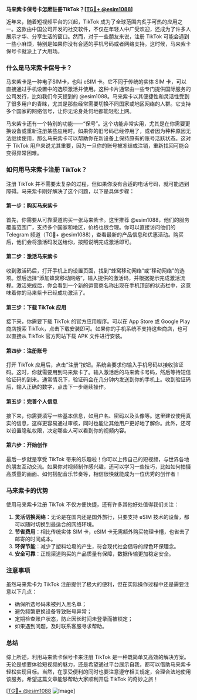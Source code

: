 **马来紫卡保号卡怎麽註冊TikTok？[[TG💪+ @esim1088](https://t.me/s/esim1088)]**

近年来，随着短视频平台的兴起，TikTok 成为了全球范围内炙手可热的应用之一。这款由中国公司开发的社交软件，不仅在年轻人中广受欢迎，还成为了许多人展示才华、分享生活的窗口。然而，对于一些朋友来说，注册 TikTok 可能会遇到一些小麻烦，特别是如果你没有合适的手机号码或者网络支持。这时候，马来紫卡保号卡就派上了大用场。

### 什么是马来紫卡保号卡？

马来紫卡是一种电子SIM卡，也叫 eSIM 卡。它不同于传统的实体 SIM 卡，可以直接通过手机设置中的选项激活并使用。这种卡片通常由一些专门提供国际服务的公司发行，比如我们今天提到的 @esim1088。马来紫卡以其便捷性和灵活性受到了很多用户的青睐，尤其是那些经常需要切换不同国家或地区网络的人群。它支持多个国家的网络信号，让你无论身处何地都能轻松上网。

马来紫卡还有一个特别的功能——“保号”。这个功能非常实用，尤其是在你需要更换设备或重新注册某些应用时。如果你的旧号码已经停用了，或者因为种种原因无法继续使用，那么马来紫卡可以帮助你在新设备上保持原有的账号活跃状态。这对于 TikTok 用户来说尤其重要，因为一旦你的账号被冻结或注销，重新找回可能会变得异常困难。

### 如何用马来紫卡注册 TikTok？

注册 TikTok 并不需要太复杂的过程，但如果你没有合适的电话号码，就可能遇到障碍。马来紫卡刚好解决了这个问题，以下是具体步骤：

#### 第一步：购买马来紫卡

首先，你需要从可靠渠道购买一张马来紫卡。这里推荐 @esim1088，他们的服务覆盖范围广，支持多个国家和地区，价格也很合理。你可以直接访问他们的 Telegram 频道（TG💪+ @esim1088），查看最新的产品信息和优惠活动。购买后，他们会将激活码发送给你，按照说明完成激活即可。

#### 第二步：激活马来紫卡

收到激活码后，打开手机上的设置页面，找到“蜂窝移动网络”或“移动网络”的选项。然后选择“添加蜂窝移动网络”，输入提供的激活码，并根据提示完成激活流程。激活完成后，你会看到一个新的运营商名称出现在手机顶部的状态栏中，这意味着你的马来紫卡已经成功激活了。

#### 第三步：下载 TikTok 应用

接下来，你需要下载 TikTok 的官方应用程序。可以在 App Store 或 Google Play 商店搜索 TikTok，点击下载安装即可。如果你的手机系统不支持这些商店，也可以直接从 TikTok 官方网站下载 APK 文件进行安装。

#### 第四步：注册账号

打开 TikTok 应用后，点击“注册”按钮。系统会要求你输入手机号码以接收验证码。这时，你就需要用到马来紫卡了。输入激活后的马来紫卡号码，然后等待短信验证码的到来。通常情况下，验证码会在几分钟内发送到你的手机上。收到验证码后，输入正确的数字，点击下一步继续操作。

#### 第五步：完善个人信息

接下来，你需要填写一些基本信息，如用户名、密码以及头像等。这里建议使用真实的信息，这样更容易通过审核，同时也能让其他用户更好地了解你。此外，还可以设置隐私权限，决定哪些人可以看到你的视频内容。

#### 第六步：开始创作

最后一步就是享受 TikTok 带来的乐趣啦！你可以上传自己的短视频，与世界各地的朋友互动交流。如果你对视频制作感兴趣，还可以学习一些技巧，比如如何拍摄高质量的画面、如何搭配音乐节奏等，相信很快就能成为一位优秀的创作者！

### 马来紫卡的优势

使用马来紫卡注册 TikTok 不仅方便快捷，还有许多其他好处值得我们关注：

1. **灵活切换网络**：无论是在国内还是国外旅行，只要支持 eSIM 技术的设备，都可以随时切换到最适合的网络环境。
2. **节省费用**：相比传统实体 SIM 卡，eSIM 卡无需额外购买物理卡槽，也省去了邮寄的时间成本。
3. **环保节能**：减少了塑料垃圾的产生，符合现代社会倡导的绿色环保理念。
4. **安全可靠**：正规渠道购买的产品质量有保障，数据传输更加稳定安全。

### 注意事项

虽然马来紫卡为 TikTok 注册提供了极大的便利，但在实际操作过程中还是需要注意以下几点：

- 确保所选号码未被列入黑名单；
- 避免频繁更换设备导致账号异常；
- 定期检查账户状态，防止因长时间未登录而被锁定；
- 如果遇到问题，及时联系客服寻求帮助。

### 总结

综上所述，利用马来紫卡保号卡来注册 TikTok 是一种既简单又高效的解决方案。无论是想要体验短视频的魅力，还是希望通过平台展示自我，都可以借助马来紫卡轻松实现目标。当然，在享受便利的同时也要注意遵守相关规定，合理合法地使用该服务。希望这篇文章能够帮助大家顺利开启 TikTok 的奇妙之旅！

[[TG💪+ @esim1088](https://t.me/s/esim1088) ![Image](https://i.postimg.cc/4NQfJmqS/Snipaste-2025-05-13-00-14-12.png)]